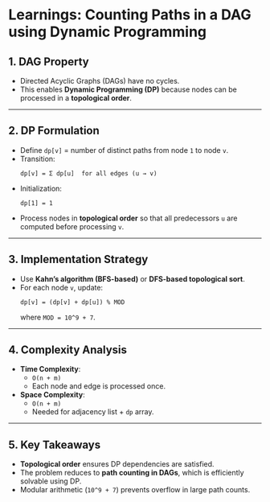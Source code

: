 # Learnings: Counting Paths in a DAG using Dynamic Programming

## 1. DAG Property
- Directed Acyclic Graphs (DAGs) have no cycles.
- This enables **Dynamic Programming (DP)** because nodes can be processed in a **topological order**.

---

## 2. DP Formulation
- Define `dp[v]` = number of distinct paths from node `1` to node `v`.
- Transition:
  ```
  dp[v] = Σ dp[u]  for all edges (u → v)
  ```
- Initialization:
  ```
  dp[1] = 1
  ```
- Process nodes in **topological order** so that all predecessors `u` are computed before processing `v`.

---

## 3. Implementation Strategy
- Use **Kahn’s algorithm (BFS-based)** or **DFS-based topological sort**.
- For each node `v`, update:
  ```
  dp[v] = (dp[v] + dp[u]) % MOD
  ```
  where `MOD = 10^9 + 7`.

---

## 4. Complexity Analysis
- **Time Complexity**:  
  - `O(n + m)`  
  - Each node and edge is processed once.
- **Space Complexity**:  
  - `O(n + m)`  
  - Needed for adjacency list + `dp` array.

---

## 5. Key Takeaways
- **Topological order** ensures DP dependencies are satisfied.
- The problem reduces to **path counting in DAGs**, which is efficiently solvable using DP.
- Modular arithmetic (`10^9 + 7`) prevents overflow in large path counts.
